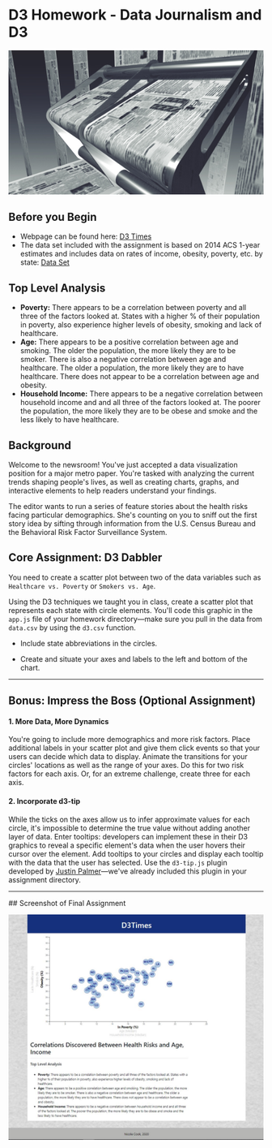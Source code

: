 # D3 Homework - Data Journalism and D3

![Printing Press](assets/images/newsroom.jpg)

## Before you Begin

- Webpage can be found here: [D3 Times](https://nicole1701.github.io/D3-challenge)
- The data set included with the assignment is based on 2014 ACS 1-year estimates and includes data on rates of income, obesity, poverty, etc. by state: [Data Set](https://factfinder.census.gov/faces/nav/jsf/pages/searchresults.xhtml)

## Top Level Analysis

- **Poverty:** There appears to be a correlation between poverty and all three of the factors looked at. States with a higher % of their population in poverty, also experience higher levels of obesity, smoking and lack of healthcare.
- **Age:** There appears to be a positive correlation between age and smoking. The older the population, the more likely they are to be smoker. There is also a negative correlation between age and healthcare. The older a population, the more likely they are to have healthcare. There does not appear to be a correlation between age and obesity.
- **Household Income:** There appears to be a negative correlation between household income and and all three of the factors looked at. The poorer the population, the more likely they are to be obese and smoke and the less likely to have healthcare.

## Background

Welcome to the newsroom! You've just accepted a data visualization position for a major metro paper. You're tasked with analyzing the current trends shaping people's lives, as well as creating charts, graphs, and interactive elements to help readers understand your findings.

The editor wants to run a series of feature stories about the health risks facing particular demographics. She's counting on you to sniff out the first story idea by sifting through information from the U.S. Census Bureau and the Behavioral Risk Factor Surveillance System.

## Core Assignment: D3 Dabbler

You need to create a scatter plot between two of the data variables such as `Healthcare vs. Poverty` or `Smokers vs. Age`.

Using the D3 techniques we taught you in class, create a scatter plot that represents each state with circle elements. You'll code this graphic in the `app.js` file of your homework directory—make sure you pull in the data from `data.csv` by using the `d3.csv` function.

- Include state abbreviations in the circles.

- Create and situate your axes and labels to the left and bottom of the chart.
<hr>

## Bonus: Impress the Boss (Optional Assignment)

#### 1. More Data, More Dynamics

You're going to include more demographics and more risk factors. Place additional labels in your scatter plot and give them click events so that your users can decide which data to display. Animate the transitions for your circles' locations as well as the range of your axes. Do this for two risk factors for each axis. Or, for an extreme challenge, create three for each axis.

#### 2. Incorporate d3-tip

While the ticks on the axes allow us to infer approximate values for each circle, it's impossible to determine the true value without adding another layer of data. Enter tooltips: developers can implement these in their D3 graphics to reveal a specific element's data when the user hovers their cursor over the element. Add tooltips to your circles and display each tooltip with the data that the user has selected. Use the `d3-tip.js` plugin developed by [Justin Palmer](https://github.com/Caged)—we've already included this plugin in your assignment directory.

<hr>
## Screenshot of Final Assignment

![Screenshot of Webpage](assets/images/webpage.JPG)
